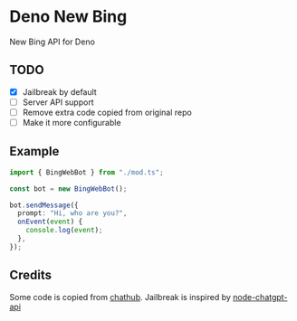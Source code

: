 # Deno New Bing

New Bing API for Deno

## TODO

- [X] Jailbreak by default
- [ ] Server API support
- [ ] Remove extra code copied from original repo
- [ ] Make it more configurable

## Example

```ts
import { BingWebBot } from "./mod.ts";

const bot = new BingWebBot();

bot.sendMessage({
  prompt: "Hi, who are you?",
  onEvent(event) {
    console.log(event);
  },
});
```

## Credits

Some code is copied from [chathub](https://github.com/chathub-dev/chathub/tree/main/src/app/bots/bing).
Jailbreak is inspired by [node-chatgpt-api](https://github.com/waylaidwanderer/node-chatgpt-api/pull/132)
